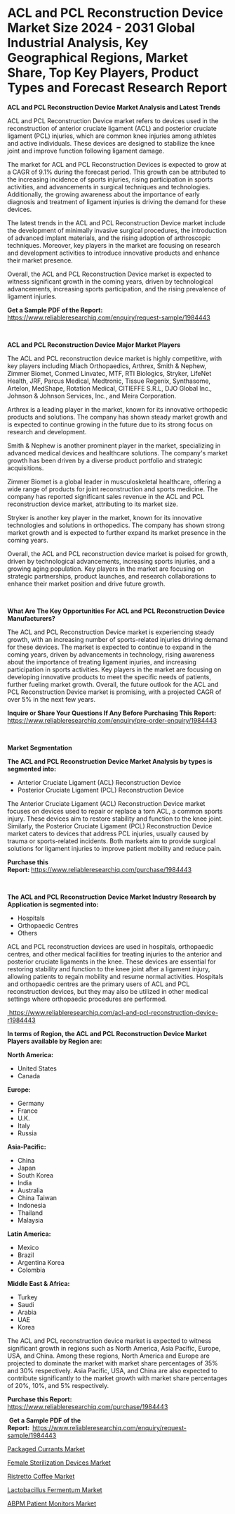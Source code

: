 <p><h1>ACL and PCL Reconstruction Device Market Size 2024 - 2031 Global Industrial Analysis, Key Geographical Regions, Market Share, Top Key Players, Product Types and Forecast Research Report</h1></p><p><strong>ACL and PCL Reconstruction Device Market Analysis and Latest Trends</strong></p>
<p><p>ACL and PCL Reconstruction Device market refers to devices used in the reconstruction of anterior cruciate ligament (ACL) and posterior cruciate ligament (PCL) injuries, which are common knee injuries among athletes and active individuals. These devices are designed to stabilize the knee joint and improve function following ligament damage.</p><p>The market for ACL and PCL Reconstruction Devices is expected to grow at a CAGR of 9.1% during the forecast period. This growth can be attributed to the increasing incidence of sports injuries, rising participation in sports activities, and advancements in surgical techniques and technologies. Additionally, the growing awareness about the importance of early diagnosis and treatment of ligament injuries is driving the demand for these devices.</p><p>The latest trends in the ACL and PCL Reconstruction Device market include the development of minimally invasive surgical procedures, the introduction of advanced implant materials, and the rising adoption of arthroscopic techniques. Moreover, key players in the market are focusing on research and development activities to introduce innovative products and enhance their market presence.</p><p>Overall, the ACL and PCL Reconstruction Device market is expected to witness significant growth in the coming years, driven by technological advancements, increasing sports participation, and the rising prevalence of ligament injuries.</p></p>
<p><strong>Get a Sample PDF of the Report:&nbsp;</strong> <a href="https://www.reliableresearchiq.com/enquiry/request-sample/1984443">https://www.reliableresearchiq.com/enquiry/request-sample/1984443</a></p>
<p>&nbsp;</p>
<p><strong>ACL and PCL Reconstruction Device Major Market Players</strong></p>
<p><p>The ACL and PCL reconstruction device market is highly competitive, with key players including Miach Orthopaedics, Arthrex, Smith & Nephew, Zimmer Biomet, Conmed Linvatec, MTF, RTI Biologics, Stryker, LifeNet Health, JRF, Parcus Medical, Medtronic, Tissue Regenix, Synthasome, Artelon, MedShape, Rotation Medical, CITIEFFE S.R.L, DJO Global Inc., Johnson & Johnson Services, Inc., and Meira Corporation.</p><p>Arthrex is a leading player in the market, known for its innovative orthopedic products and solutions. The company has shown steady market growth and is expected to continue growing in the future due to its strong focus on research and development.</p><p>Smith & Nephew is another prominent player in the market, specializing in advanced medical devices and healthcare solutions. The company's market growth has been driven by a diverse product portfolio and strategic acquisitions.</p><p>Zimmer Biomet is a global leader in musculoskeletal healthcare, offering a wide range of products for joint reconstruction and sports medicine. The company has reported significant sales revenue in the ACL and PCL reconstruction device market, attributing to its market size.</p><p>Stryker is another key player in the market, known for its innovative technologies and solutions in orthopedics. The company has shown strong market growth and is expected to further expand its market presence in the coming years.</p><p>Overall, the ACL and PCL reconstruction device market is poised for growth, driven by technological advancements, increasing sports injuries, and a growing aging population. Key players in the market are focusing on strategic partnerships, product launches, and research collaborations to enhance their market position and drive future growth.</p></p>
<p>&nbsp;</p>
<p><strong>What Are The Key Opportunities For ACL and PCL Reconstruction Device Manufacturers?</strong></p>
<p><p>The ACL and PCL Reconstruction Device market is experiencing steady growth, with an increasing number of sports-related injuries driving demand for these devices. The market is expected to continue to expand in the coming years, driven by advancements in technology, rising awareness about the importance of treating ligament injuries, and increasing participation in sports activities. Key players in the market are focusing on developing innovative products to meet the specific needs of patients, further fueling market growth. Overall, the future outlook for the ACL and PCL Reconstruction Device market is promising, with a projected CAGR of over 5% in the next few years.</p></p>
<p><strong>Inquire or Share Your Questions If Any Before Purchasing This Report:</strong> <a href="https://www.reliableresearchiq.com/enquiry/pre-order-enquiry/1984443">https://www.reliableresearchiq.com/enquiry/pre-order-enquiry/1984443</a></p>
<p>&nbsp;</p>
<p><strong>Market Segmentation</strong></p>
<p><strong>The ACL and PCL Reconstruction Device Market Analysis by types is segmented into:</strong></p>
<p><ul><li>Anterior Cruciate Ligament (ACL) Reconstruction Device</li><li>Posterior Cruciate Ligament (PCL) Reconstruction Device</li></ul></p>
<p><p>The Anterior Cruciate Ligament (ACL) Reconstruction Device market focuses on devices used to repair or replace a torn ACL, a common sports injury. These devices aim to restore stability and function to the knee joint. Similarly, the Posterior Cruciate Ligament (PCL) Reconstruction Device market caters to devices that address PCL injuries, usually caused by trauma or sports-related incidents. Both markets aim to provide surgical solutions for ligament injuries to improve patient mobility and reduce pain.</p></p>
<p><strong>Purchase this Report:&nbsp;</strong><a href="https://www.reliableresearchiq.com/purchase/1984443">https://www.reliableresearchiq.com/purchase/1984443</a></p>
<p>&nbsp;</p>
<p><strong>The ACL and PCL Reconstruction Device Market Industry Research by Application is segmented into:</strong></p>
<p><ul><li>Hospitals</li><li>Orthopaedic Centres</li><li>Others</li></ul></p>
<p><p>ACL and PCL reconstruction devices are used in hospitals, orthopaedic centres, and other medical facilities for treating injuries to the anterior and posterior cruciate ligaments in the knee. These devices are essential for restoring stability and function to the knee joint after a ligament injury, allowing patients to regain mobility and resume normal activities. Hospitals and orthopaedic centres are the primary users of ACL and PCL reconstruction devices, but they may also be utilized in other medical settings where orthopaedic procedures are performed.</p></p>
<p><a href="https://www.reliableresearchiq.com/acl-and-pcl-reconstruction-device-r1984443">&nbsp;https://www.reliableresearchiq.com/acl-and-pcl-reconstruction-device-r1984443</a></p>
<p><strong>In terms of Region, the ACL and PCL Reconstruction Device Market Players available by Region are:</strong></p>
<p>
    <p> <strong> North America: </strong>
        <ul>
            <li>United States</li>
            <li>Canada</li>
        </ul>
        </p> 
    <p> <strong> Europe: </strong>
        <ul>
            <li>Germany</li>
            <li>France</li>
            <li>U.K.</li>
            <li>Italy</li>
            <li>Russia</li>
        </ul>
        </p> 
    <p> <strong> Asia-Pacific: </strong>
        <ul>
            <li>China</li>
            <li>Japan</li>
            <li>South Korea</li>
            <li>India</li>
            <li>Australia</li>
            <li>China Taiwan</li>
            <li>Indonesia</li>
            <li>Thailand</li>
            <li>Malaysia</li>
        </ul>
        </p> 
    <p> <strong> Latin America: </strong>
        <ul>
            <li>Mexico</li>
            <li>Brazil</li>
            <li>Argentina Korea</li>
            <li>Colombia</li>
        </ul>
        </p> 
    <p> <strong> Middle East & Africa: </strong>
        <ul>
            <li>Turkey</li>
            <li>Saudi</li>
            <li>Arabia</li>
            <li>UAE</li>
            <li>Korea</li>
        </ul>
    </p>
    </p>
<p><p>The ACL and PCL reconstruction device market is expected to witness significant growth in regions such as North America, Asia Pacific, Europe, USA, and China. Among these regions, North America and Europe are projected to dominate the market with market share percentages of 35% and 30% respectively. Asia Pacific, USA, and China are also expected to contribute significantly to the market growth with market share percentages of 20%, 10%, and 5% respectively.</p></p>
<p><strong>Purchase this Report: </strong><a href="https://www.reliableresearchiq.com/purchase/1984443">https://www.reliableresearchiq.com/purchase/1984443</a></p>
<p>&nbsp;<strong>Get a Sample PDF of the Report:&nbsp;&nbsp;</strong><a href="https://www.reliableresearchiq.com/enquiry/request-sample/1984443">https://www.reliableresearchiq.com/enquiry/request-sample/1984443</a></p>
<p><strong></strong></p>
<p><p><a href="https://medium.com/@garthstehriii/packaged-currants-market-size-share-trends-analysis-report-by-end-use-online-sales-offline-71f30a1953a5">Packaged Currants Market</a></p><p><a href="https://github.com/gikababa4/Market-Research-Report-List-1/blob/main/female-sterilization-devices-market.md">Female Sterilization Devices Market</a></p><p><a href="https://medium.com/@kstephensonlo/ristretto-coffee-market-share-size-trends-industry-analysis-report-by-application-coffee-673f2c05b6e8">Ristretto Coffee Market</a></p><p><a href="https://medium.com/@samirmayert67/lactobacillus-fermentum-market-size-market-segmentation-market-trends-and-growth-analysis-0c150f7e28a7">Lactobacillus Fermentum Market</a></p><p><a href="https://github.com/AmbushAL/Market-Research-Report-List-1/blob/main/abpm-patient-monitors-market.md">ABPM Patient Monitors Market</a></p></p>